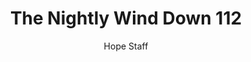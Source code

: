 ---
image: /assets/img/nwd/112_nwd_isaiah_35_10_b_nlt.png
title: The Nightly Wind Down 112
number: 112
categories:
  - The Nightly Wind Down
author: Hope Staff
notes: The Nightly Wind Down 112
embed: >-
  EMBED_GOES_HERE
transcript: >-
  SOME LINES OF TEXT START HERE
---